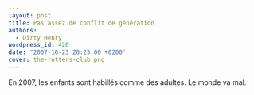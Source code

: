 ```yaml
---
layout: post
title: Pas assez de conflit de génération
authors:
  - Dirty Henry
wordpress_id: 420
date: "2007-10-23 20:25:00 +0200"
cover: the-rotters-club.png
---
```


En 2007, les enfants sont habillés comme des adultes. Le monde va mal.
